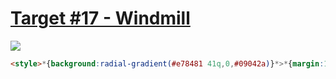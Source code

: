 # [Target #17 - Windmill](https://cssbattle.dev/play/17)

![](https://cssbattle.dev/targets/17.png)

```HTML
<style>*{background:radial-gradient(#e78481 41q,0,#09042a)}*>*{margin:120 230 120 110;border-radius:50%;color:09042A;box-shadow:inset 0 1in,60px 53px #F5BB9C,60px 53px 0 11q,60px -53px #F5BB9C,60px -53px 0 11q,0 0 0 11q #E78481,120px 0,120px 0 0 11q #E78481
```